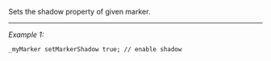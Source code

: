 Sets the shadow property of given marker.


---
*Example 1:*
```sqf
_myMarker setMarkerShadow true; // enable shadow
```